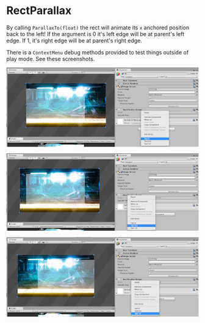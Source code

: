 # RectParallax

By calling `ParallaxTo(float)` the rect will animate its `x` anchored position back to the left! If the argument is 0 it's left edge will be at parent's left edge. If 1, it's right edge will be at parent's right edge.

There is a `ContextMenu` debug methods provided to test things outside of play mode. See these screenshots.

![Screenshot 1](ss1.png)

![Screenshot 2](ss2.png)

![Screenshot 3](ss3.png)


